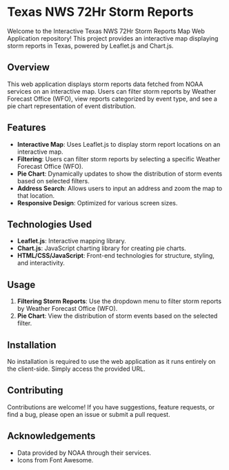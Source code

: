 # Texas NWS 72Hr Storm Reports

Welcome to the Interactive Texas NWS 72Hr Storm Reports Map Web Application repository! This project provides an interactive map displaying storm reports in Texas, powered by Leaflet.js and Chart.js.

## Overview

This web application displays storm reports data fetched from NOAA services on an interactive map. Users can filter storm reports by Weather Forecast Office (WFO), view reports categorized by event type, and see a pie chart representation of event distribution.

## Features

- **Interactive Map**: Uses Leaflet.js to display storm report locations on an interactive map.
- **Filtering**: Users can filter storm reports by selecting a specific Weather Forecast Office (WFO).
- **Pie Chart**: Dynamically updates to show the distribution of storm events based on selected filters.
- **Address Search**: Allows users to input an address and zoom the map to that location.
- **Responsive Design**: Optimized for various screen sizes.

## Technologies Used

- **Leaflet.js**: Interactive mapping library.
- **Chart.js**: JavaScript charting library for creating pie charts.
- **HTML/CSS/JavaScript**: Front-end technologies for structure, styling, and interactivity.

## Usage

1. **Filtering Storm Reports**: Use the dropdown menu to filter storm reports by Weather Forecast Office (WFO).
2. **Pie Chart**: View the distribution of storm events based on the selected filter.


## Installation

No installation is required to use the web application as it runs entirely on the client-side. Simply access the provided URL.

## Contributing

Contributions are welcome! If you have suggestions, feature requests, or find a bug, please open an issue or submit a pull request.


## Acknowledgements

- Data provided by NOAA through their services.
- Icons from Font Awesome.
